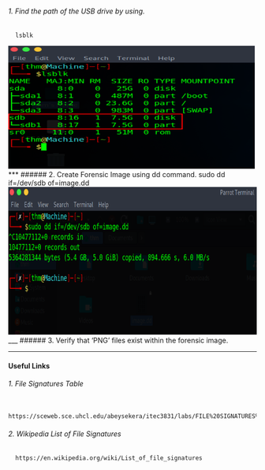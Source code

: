 ###### 1. Find the path of the USB drive by using.
      lsblk
<img src="1.lsblk.png" alt="Image Alt Text" width="500" height="250">
***
###### 2. Create Forensic Image using dd command.
      sudo dd if=/dev/sdb of=image.dd
<img src="2.image.png" alt="Image Alt Text" width="600" height="300">
___
###### 3. Verify that ‘PNG’ files exist within the forensic image.


----
#### Useful Links
###### 1. File Signatures Table
      https://sceweb.sce.uhcl.edu/abeysekera/itec3831/labs/FILE%20SIGNATURES%20TABLE.pdf

###### 2. Wikipedia List of File Signatures
      https://en.wikipedia.org/wiki/List_of_file_signatures
<!-- ![lsblk](1.lsblk.png) -->
